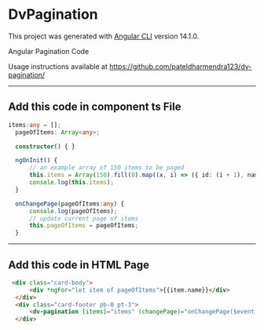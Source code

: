 # DvPagination

This project was generated with [Angular CLI](https://github.com/angular/angular-cli) version 14.1.0.

Angular Pagination Code

Usage instructions available at https://github.com/pateldharmendra123/dv-pagination/


------------------------------------------
  Add this code in component ts File
----------------------------------------- 

```TypeScript
items:any = [];
  pageOfItems: Array<any>;

  constructor() { }

  ngOnInit() {
      // an example array of 150 items to be paged
      this.items = Array(150).fill(0).map((x, i) => ({ id: (i + 1), name: `Item ${i + 1}`}));
      console.log(this.items);
  }

  onChangePage(pageOfItems:any) { 
      console.log(pageOfItems);
      // update current page of items
      this.pageOfItems = pageOfItems;
  }
```
-------------------------------------------
  Add this code in HTML Page
----------------------------------------- 

```HTML
 <div class="card-body">
      <div *ngFor="let item of pageOfItems">{{item.name}}</div>
  </div>
  <div class="card-footer pb-0 pt-3"> 
      <dv-pagination [items]="items" (changePage)="onChangePage($event)"></dv-pagination>  
  </div> 
```
